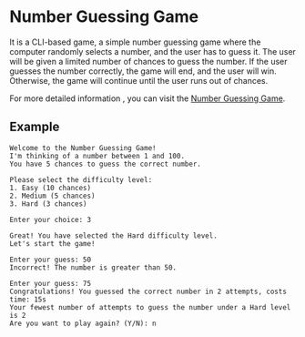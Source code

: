 # Number Guessing Game

It is a CLI-based game, a simple number guessing game where the computer randomly selects a number, and the user has to guess it. The user will be given a limited number of chances to guess the number. If the user guesses the number correctly, the game will end, and the user will win. Otherwise, the game will continue until the user runs out of chances.

For more detailed information , you can visit the [Number Guessing Game](https://roadmap.sh/projects/number-guessing-game).

## Example

```
Welcome to the Number Guessing Game!
I'm thinking of a number between 1 and 100.
You have 5 chances to guess the correct number.

Please select the difficulty level:
1. Easy (10 chances)
2. Medium (5 chances)
3. Hard (3 chances)

Enter your choice: 3

Great! You have selected the Hard difficulty level.
Let's start the game!

Enter your guess: 50
Incorrect! The number is greater than 50.

Enter your guess: 75
Congratulations! You guessed the correct number in 2 attempts, costs time: 15s
Your fewest number of attempts to guess the number under a Hard level is 2
Are you want to play again? (Y/N): n
```